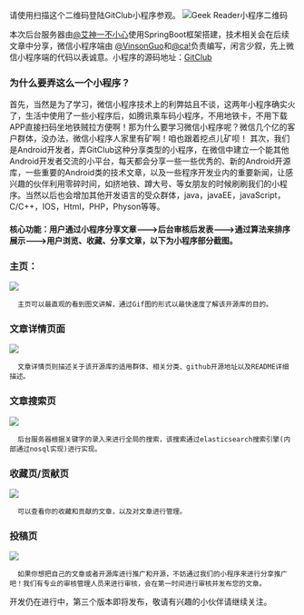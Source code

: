 请使用扫描这个二维码登陆GitClub小程序参观。
![Geek Reader小程序二维码](https://user-gold-cdn.xitu.io/2018/8/29/16584edc47961b20?w=344&h=344&f=jpeg&s=21395)

本次后台服务器由[@艾神一不小心](https://juejin.im/user/5767d8b280dda4005fa0a38e)使用SpringBoot框架搭建，技术相关会在后续文章中分享，微信小程序端由 [@VinsonGuo](https://juejin.im/user/588464a2128fe10065e04d9b)和[@ca!](https://juejin.im/user/5b1b39a3f265da6e0d7a3076)负责编写，闲言少叙，先上微信小程序端的代码以表诚意。小程序的源码地址：[GitClub](https://github.com/VinsonGuo/geekdailyminiprogrom)

### 为什么要弄这么一个小程序？
首先，当然是为了学习，微信小程序技术上的利弊姑且不谈，这两年小程序确实火了，生活中使用了一些小程序后，如腾讯乘车码小程序，不用地铁卡，不用下载APP直接扫码坐地铁贼拉方便啊！那为什么要学习微信小程序呢？微信几个亿的客户群体，没办法，微信小程序人家里有矿啊！咱也跟着挖点儿矿呗！
其次，我们是Android开发者，弄GitClub这种分享类型的小程序，在微信中建立一个能其他Android开发者交流的小平台，每天都会分享一些一些优秀的、新的Android开源库，一些重要的Android类的技术文章，以及一些程序开发业内的重要新闻，让感兴趣的伙伴利用零碎时间，如挤地铁、蹲大号、等女朋友的时候刷刷我们的小程序。当然以后也会增加其他开发语言的受众群体，java，javaEE，javaScript，C/C++，IOS，Html，PHP，Physon等等。
#### 核心功能：用户通过小程序分享文章--->后台审核后发表--->通过算法来排序展示--->用户浏览、收藏、分享文章，以下为小程序部分截图。
### 主页：

![](https://user-gold-cdn.xitu.io/2018/9/16/165e0c2a940658c4?w=455&h=960&f=jpeg&s=46587)
```
  主页可以最直观的看到图文讲解，通过Gif图的形式以最快速度了解该开源库的目的。
```

### 文章详情页面

![](https://user-gold-cdn.xitu.io/2018/9/16/165e0c3a2214bc99?w=455&h=960&f=jpeg&s=39154)

```
  文章详情页则描述关于该开源库的适用群体、相关分类、github开源地址以及README详细描述。
```

### 文章搜索页


![](https://user-gold-cdn.xitu.io/2018/9/16/165e0c50dfa2d790?w=455&h=960&f=jpeg&s=45439)
```
  后台服务器根据关键字的录入来进行全局的搜索，该搜索通过elasticsearch搜索引擎(内部通过nosql实现)进行实现。
```

### 收藏页/贡献页
![](https://user-gold-cdn.xitu.io/2018/9/16/165e0c447dc025cf?w=455&h=960&f=jpeg&s=39993)
```
  可以查看你的收藏和贡献的文章，以及对文章进行管理。
```
### 投稿页

![](https://user-gold-cdn.xitu.io/2018/9/16/165e0c572dafec1c?w=455&h=960&f=jpeg&s=35754)
```
  如果你想把自己的文章或者开源库进行推广和开源，不妨通过我们的小程序来进行分享推广吧！我们有专业的审核管理人员来进行审核，会在第一时间进行审核并发布您的文章。
```

开发仍在进行中，第三个版本即将发布，敬请有兴趣的小伙伴请继续关注。
